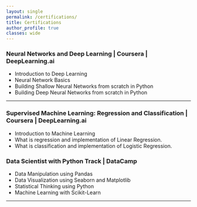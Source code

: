 ```yaml
---
layout: single
permalink: /certifications/
title: Certifications
author_profile: true
classes: wide
---
```


### Neural Networks and Deep Learning | Coursera | DeepLearning.ai [<i class="fas fa-link" aria-hidden="true"></i>](../assets/certificates/Neural_Networks_and_Deep_Learning.pdf)
- Introduction to Deep Learning
- Neural Network Basics
- Building Shallow Neural Networks from scratch in Python
- Building Deep Neural Networks from scratch in Python

<!-- Projects:
- DynamoDB: How to Get Started [<i class="fab fa-fw fa-github" aria-hidden="true"></i>](https://github.com/k-bosko/DynamoDB)
- Gifify app -->

----------------------------------------

### Supervised Machine Learning: Regression and Classification | Coursera | DeepLearning.ai [<i class="fas fa-link" aria-hidden="true"></i>](../assets/certificates/SupervisedLearning.pdf)
- Introduction to Machine Learning
- What is regression and implementation of Linear Regression.
- What is classification and implementation of Logistic Regression.

<!-- Projects:
- Gifify app -->

### Data Scientist with Python Track | DataCamp [<i class="fas fa-link" aria-hidden="true"></i>](../assets/certificates/Datacamp.pdf)
- Data Manipulation using Pandas
- Data Visualization using Seaborn and Matplotlib
- Statistical Thinking using Python
- Machine Learning with Scikit-Learn

<!-- Projects:
- DynamoDB: How to Get Started [<i class="fab fa-fw fa-github" aria-hidden="true"></i>](https://github.com/k-bosko/DynamoDB)
- Gifify app -->

----------------------------------------